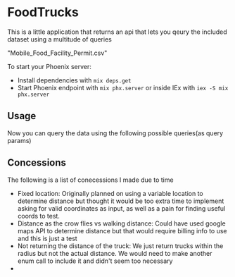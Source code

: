 # FoodTrucks
This is a little application that returns an api that lets you qeury the included dataset using a multitude of queries

"Mobile_Food_Facility_Permit.csv"

To start your Phoenix server:

  * Install dependencies with `mix deps.get`
  * Start Phoenix endpoint with `mix phx.server` or inside IEx with `iex -S mix phx.server`

## Usage
Now you can query the data using the following possible queries(as query params)

## Concessions
The following is a list of conecessions I made due to time

* Fixed location: Originally planned on using a variable location to determine distance but thought it would be too extra time to implement asking for valid coordinates as input, as well as a pain for finding useful coords to test.
* Distance as the crow flies vs walking distance: Could have used google maps API to determine distance but that would require billing info to use and this is just a test
* Not returning the distance of the truck: We just return trucks within the radius but not the actual distance. We would need to make another enum call to include it and didn't seem too necessary
* 
